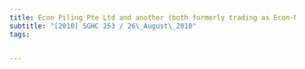 ```yaml
---
title: Econ Piling Pte Ltd and another (both formerly trading as Econ-NCC JointVenture) v 
subtitle: "[2010] SGHC 253 / 26\_August\_2010"
tags:


---
```


